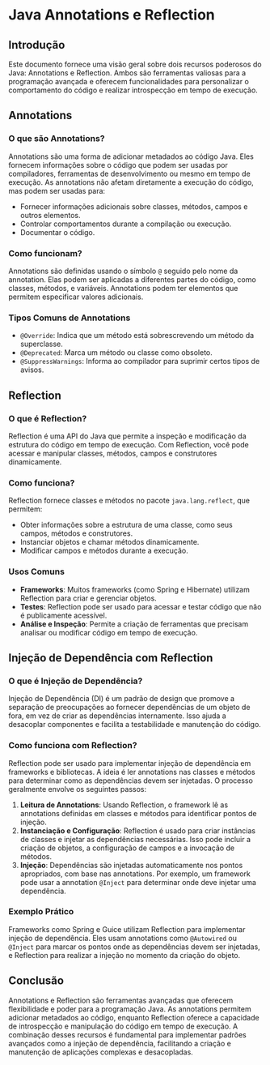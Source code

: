 # Java Annotations e Reflection

## Introdução

Este documento fornece uma visão geral sobre dois recursos poderosos do Java: Annotations e Reflection. Ambos são ferramentas valiosas para a programação avançada e oferecem funcionalidades para personalizar o comportamento do código e realizar introspecção em tempo de execução.

## Annotations

### O que são Annotations?

Annotations são uma forma de adicionar metadados ao código Java. Eles fornecem informações sobre o código que podem ser usadas por compiladores, ferramentas de desenvolvimento ou mesmo em tempo de execução. As annotations não afetam diretamente a execução do código, mas podem ser usadas para:

- Fornecer informações adicionais sobre classes, métodos, campos e outros elementos.
- Controlar comportamentos durante a compilação ou execução.
- Documentar o código.

### Como funcionam?

Annotations são definidas usando o símbolo `@` seguido pelo nome da annotation. Elas podem ser aplicadas a diferentes partes do código, como classes, métodos, e variáveis. Annotations podem ter elementos que permitem especificar valores adicionais.

### Tipos Comuns de Annotations

- `@Override`: Indica que um método está sobrescrevendo um método da superclasse.
- `@Deprecated`: Marca um método ou classe como obsoleto.
- `@SuppressWarnings`: Informa ao compilador para suprimir certos tipos de avisos.

## Reflection

### O que é Reflection?

Reflection é uma API do Java que permite a inspeção e modificação da estrutura do código em tempo de execução. Com Reflection, você pode acessar e manipular classes, métodos, campos e construtores dinamicamente.

### Como funciona?

Reflection fornece classes e métodos no pacote `java.lang.reflect`, que permitem:

- Obter informações sobre a estrutura de uma classe, como seus campos, métodos e construtores.
- Instanciar objetos e chamar métodos dinamicamente.
- Modificar campos e métodos durante a execução.

### Usos Comuns

- **Frameworks**: Muitos frameworks (como Spring e Hibernate) utilizam Reflection para criar e gerenciar objetos.
- **Testes**: Reflection pode ser usado para acessar e testar código que não é publicamente acessível.
- **Análise e Inspeção**: Permite a criação de ferramentas que precisam analisar ou modificar código em tempo de execução.

## Injeção de Dependência com Reflection

### O que é Injeção de Dependência?

Injeção de Dependência (DI) é um padrão de design que promove a separação de preocupações ao fornecer dependências de um objeto de fora, em vez de criar as dependências internamente. Isso ajuda a desacoplar componentes e facilita a testabilidade e manutenção do código.

### Como funciona com Reflection?

Reflection pode ser usado para implementar injeção de dependência em frameworks e bibliotecas. A ideia é ler annotations nas classes e métodos para determinar como as dependências devem ser injetadas. O processo geralmente envolve os seguintes passos:

1. **Leitura de Annotations**: Usando Reflection, o framework lê as annotations definidas em classes e métodos para identificar pontos de injeção.
2. **Instanciação e Configuração**: Reflection é usado para criar instâncias de classes e injetar as dependências necessárias. Isso pode incluir a criação de objetos, a configuração de campos e a invocação de métodos.
3. **Injeção**: Dependências são injetadas automaticamente nos pontos apropriados, com base nas annotations. Por exemplo, um framework pode usar a annotation `@Inject` para determinar onde deve injetar uma dependência.

### Exemplo Prático

Frameworks como Spring e Guice utilizam Reflection para implementar injeção de dependência. Eles usam annotations como `@Autowired` ou `@Inject` para marcar os pontos onde as dependências devem ser injetadas, e Reflection para realizar a injeção no momento da criação do objeto.

## Conclusão

Annotations e Reflection são ferramentas avançadas que oferecem flexibilidade e poder para a programação Java. As annotations permitem adicionar metadados ao código, enquanto Reflection oferece a capacidade de introspecção e manipulação do código em tempo de execução. A combinação desses recursos é fundamental para implementar padrões avançados como a injeção de dependência, facilitando a criação e manutenção de aplicações complexas e desacopladas.
